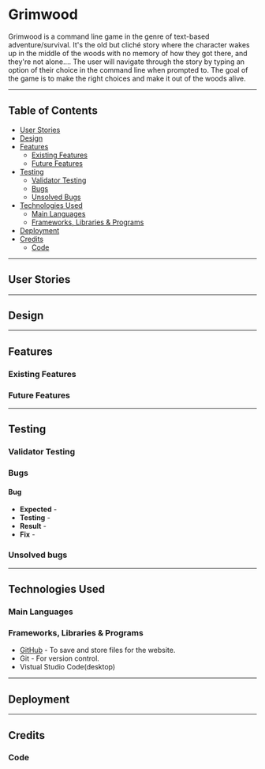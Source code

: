 # Grimwood
Grimwood is a command line game in the genre of text-based adventure/survival.
It's the old but cliché story where the character wakes up in the middle of the woods with no memory of how they got there, and they're not alone.... 
The user will navigate through the story by typing an option of their choice in the command line when prompted to.
The goal of the game is to make the right choices and make it out of the woods alive.

- - - 

## Table of Contents

* [User Stories](#user-stories)
* [Design](#design)
* [Features](#features)
    * [Existing Features](#existing-features)
    * [Future Features](#future-features)
* [Testing](#testing)
    * [Validator Testing](#validator-testing)
    * [Bugs](#bugs)
    * [Unsolved Bugs](#unsolved-bugs)
* [Technologies Used](#technologies-used)
  * [Main Languages](#main-languages)
  * [Frameworks, Libraries & Programs](#frameworks-libraries--programs)
* [Deployment](#deployment)
* [Credits](#credits)
  * [Code](#code)

  
- - -
## User Stories 
- - -
## Design

- - -
## Features

### Existing Features



### Future Features


---

## Testing




### Validator Testing





### Bugs

#### Bug
  * **Expected** - 
  * **Testing** - 
  * **Result** -
  * **Fix** - 




### Unsolved bugs
 
---

## Technologies Used

### Main Languages


### Frameworks, Libraries & Programs
  * [GitHub](https://github.com/) - To save and store files for the website.
  * Git - For version control.
  * Vistual Studio Code(desktop) 
---

## Deployment

---

## Credits

### Code
